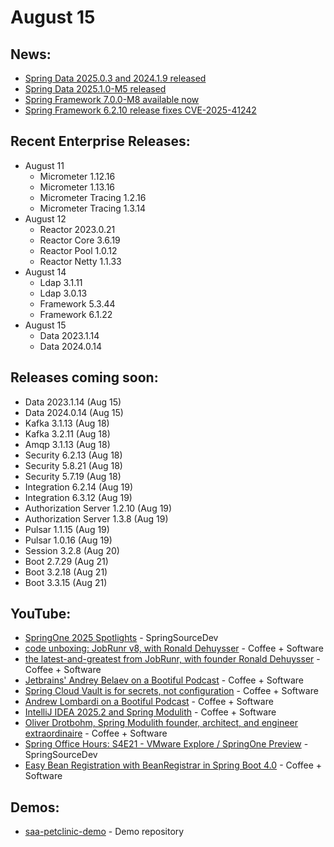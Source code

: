 # August 15

## News:

- [Spring Data 2025.0.3 and 2024.1.9 released](https://spring.io/blog/2025/08/15/spring-data-2025-0-3-and-2024-1-9-released)
- [Spring Data 2025.1.0-M5 released](https://spring.io/blog/2025/08/15/spring-data-2025-1-0-M5-released)
- [Spring Framework 7.0.0-M8 available now](https://spring.io/blog/2025/08/14/spring-framework-7-0-0-M8-available-now)
- [Spring Framework 6.2.10 release fixes CVE-2025-41242](https://spring.io/blog/2025/08/14/spring-framework-6-2-10-release-fixes-cve-2025-41242)

## Recent Enterprise Releases:

- August 11
  - Micrometer 1.12.16
  - Micrometer 1.13.16
  - Micrometer Tracing 1.2.16
  - Micrometer Tracing 1.3.14
- August 12
  - Reactor 2023.0.21
  - Reactor Core 3.6.19
  - Reactor Pool 1.0.12
  - Reactor Netty 1.1.33
- August 14
  - Ldap 3.1.11
  - Ldap 3.0.13
  - Framework 5.3.44
  - Framework 6.1.22
- August 15
  - Data 2023.1.14
  - Data 2024.0.14

## Releases coming soon:

- Data 2023.1.14 (Aug 15)
- Data 2024.0.14 (Aug 15)
- Kafka 3.1.13 (Aug 18)
- Kafka 3.2.11 (Aug 18)
- Amqp 3.1.13 (Aug 18)
- Security 6.2.13 (Aug 18)
- Security 5.8.21 (Aug 18)
- Security 5.7.19 (Aug 18)
- Integration 6.2.14 (Aug 19)
- Integration 6.3.12 (Aug 19)
- Authorization Server 1.2.10 (Aug 19)
- Authorization Server 1.3.8 (Aug 19)
- Pulsar 1.1.15 (Aug 19)
- Pulsar 1.0.16 (Aug 19)
- Session 3.2.8 (Aug 20)
- Boot 2.7.29 (Aug 21)
- Boot 3.2.18 (Aug 21)
- Boot 3.3.15 (Aug 21)

## YouTube:

- [SpringOne 2025 Spotlights](https://www.youtube.com/watch?v=_gAe8vzS64w) - SpringSourceDev
- [code unboxing: JobRunr v8, with Ronald Dehuysser](https://www.youtube.com/watch?v=IdSf6dCkF20) - Coffee + Software
- [the latest-and-greatest from JobRunr, with founder Ronald Dehuysser](https://www.youtube.com/watch?v=qd9GzmDDsYo) - Coffee + Software
- [Jetbrains' Andrey Belaev on a Bootiful Podcast](https://www.youtube.com/watch?v=ES-uxV1zNok) - Coffee + Software
- [Spring Cloud Vault is for secrets, not configuration](https://www.youtube.com/watch?v=3bpO_iqRX_k) - Coffee + Software
- [Andrew Lombardi on a Bootiful Podcast](https://www.youtube.com/watch?v=xDdKVYRv12w) - Coffee + Software
- [IntelliJ IDEA 2025.2 and Spring Modulith](https://www.youtube.com/watch?v=fGExm_Rlees) - Coffee + Software
- [Oliver Drotbohm, Spring Modulith founder, architect, and engineer extraordinaire](https://www.youtube.com/watch?v=WZS2m23EESs) - Coffee + Software
- [Spring Office Hours: S4E21 - VMware Explore / SpringOne Preview](https://www.youtube.com/watch?v=XIqhRfgVRfk) - SpringSourceDev
- [Easy Bean Registration with BeanRegistrar in Spring Boot 4.0](https://www.youtube.com/watch?v=Wxd_FvEDe0Q) - Coffee + Software

## Demos:

- [saa-petclinic-demo](https://github.com/dashaun-tanzu/saa-petclinic-demo) - Demo repository

